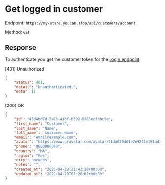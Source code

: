 # Get logged in customer

Endpoint: `https://my-store.youcan.shop/api/customers/account`

Method: `GET`

## Response

To authenticate you get the customer token for the [Login endpoint](/store-front/customers/login.md) 

[401] Unauthorized
```json
{
    "status": 401,
    "detail": "Unauthenticated.",
    "meta": []
}
```

[200] OK

```json
{
    "id": "45d4bd7d-5a73-41bf-b392-8f83ecfabc9e",
    "first_name": "Customer",
    "last_name": "Name",
    "full_name": "Customer Name",
    "email": "email@example.com",
    "avatar": "https://www.gravatar.com/avatar/51da629dd1e2e92f2e191ad1eb8aae89?s=100&d=http://my-store.dotshop.com/store-admin/images/generic_avatar.png",
    "phone": "0600000000",
    "country": "MA",
    "region": "Fes",
    "city": "Meknes",
    "notes": "",
    "created_at": "2021-04-28T21:43:10+00:00",
    "updated_at": "2021-04-29T01:26:02+00:00"
}
```
